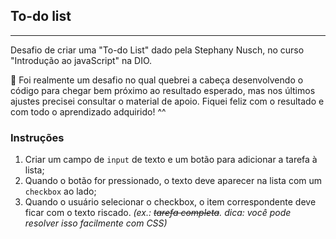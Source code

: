 ## To-do list
----------------------------------------

Desafio de criar uma "To-do List" dado pela Stephany Nusch, no curso "Introdução ao javaScript" na DIO.

📌 Foi realmente um desafio no qual quebrei a cabeça desenvolvendo o código para chegar bem próximo ao resultado esperado, mas nos últimos ajustes precisei consultar o material de apoio. Fiquei feliz com o resultado e com todo o aprendizado adquirido! ^^

### Instruções

1. Criar um campo de `input` de texto e um botão para adicionar a tarefa à lista;
2. Quando o botão for pressionado, o texto deve aparecer na lista com um `checkbox` ao lado;
3. Quando o usuário selecionar o checkbox, o item correspondente deve ficar com o texto riscado. _(ex.: ~~tarefa completa~~. dica: você pode resolver isso facilmente com CSS)_